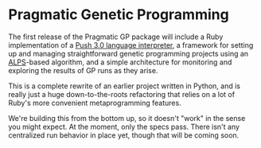 # Pragmatic Genetic Programming

The first release of the Pragmatic GP package will include a Ruby implementation of a [Push 3.0 language interpreter](http://hampshire.edu/lspector/push3-description.html "Push 3"), a framework for setting up and managing straightforward genetic programming projects using an [ALPS](http://idesign.ucsc.edu/projects/alps.html "ALPS algorithms")-based algorithm, and a simple architecture for monitoring and exploring the results of GP runs as they arise.

This is a complete rewrite of an earlier project written in Python, and is really just a huge down-to-the-roots refactoring that relies on a lot of Ruby's more convenient metaprogramming features.

We're building this from the bottom up, so it doesn't "work" in the sense you might expect. At the moment, only the specs pass. There isn't any centralized run behavior in place yet, though that will be coming soon.